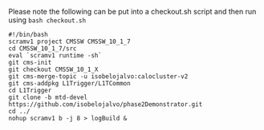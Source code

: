 Please note the following can be put into a checkout.sh script and then run using `bash checkout.sh`

```
#!/bin/bash
scramv1 project CMSSW CMSSW_10_1_7
cd CMSSW_10_1_7/src
eval `scramv1 runtime -sh`
git cms-init
git checkout CMSSW_10_1_X
git cms-merge-topic -u isobelojalvo:calocluster-v2
git cms-addpkg L1Trigger/L1TCommon
cd L1Trigger
git clone -b mtd-devel https://github.com/isobelojalvo/phase2Demonstrator.git
cd ../
nohup scramv1 b -j 8 > logBuild &
```